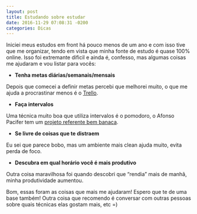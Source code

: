 ```yaml
---
layout: post
title: Estudando sobre estudar
date: 2016-11-29 07:08:31 -0200
categories: Dicas
---
```



Iniciei meus estudos em front há pouco menos de um ano e com isso tive que me organizar, tendo em vista que minha fonte de estudo
é quase 100% online. Isso foi extremante dificil e ainda é, confesso, mas algumas coisas me ajudaram e vou listar para vocês:

* **Tenha metas diárias/semanais/mensais**

Depois que comecei a definir metas percebi que melhorei muito, o que me ajuda a procrastinar menos é o [Trello](https://trello.com/).

* **Faça intervalos**

Uma técnica muito boa que utiliza intervalos é o pomodoro, o Afonso Pacifer tem um [projeto referente bem banaca](http://afonsopacifer.github.io/react-pomodoro/).


* **Se livre de coisas que te distraem**

 Eu sei que parece bobo, mas um ambiente mais clean ajuda muito, evita perda de foco.


* **Descubra em qual horário você é mais produtivo**

Outra coisa maravilhosa foi quando descobri que “rendia” mais de manhã, minha produtividade aumentou.

Bom, essas foram as coisas que mais me ajudaram! Espero que te de uma base também! Outra coisa que recomendo é conversar com outras pessoas
sobre quais técnicas elas gostam mais, etc =)
